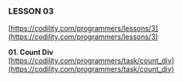 ### LESSON 03

[https://codility.com/programmers/lessons/3](https://codility.com/programmers/lessons/3)

**01. Count Div**  
[https://codility.com/programmers/task/count_div](https://codility.com/programmers/task/count_div)
